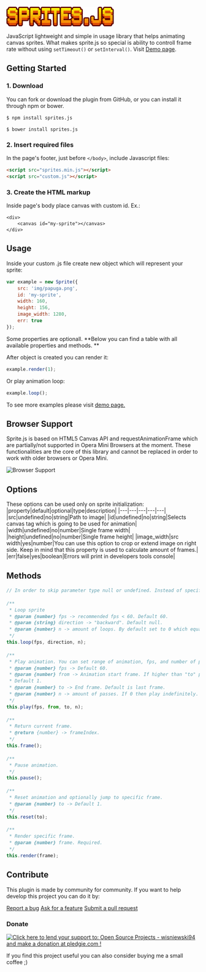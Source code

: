 ![logo](docs/img/sprites.js.png)


JavaScript lightweight and simple in usage library that helps animating canvas sprites. What makes sprite.js so special is ability to controll frame rate without using `setTimeout()` or `setInterval()`. Visit [Demo page](https://wisniewski94.github.io/sprites.js/).

## Getting Started
### 1. Download
You can fork or download the plugin from GitHub, or you can install it through npm or bower.

```
$ npm install sprites.js 
```

```
$ bower install sprites.js
```

### 2. Insert required files
In the page's footer, just before `</body>`, include Javascript files:
```html
<script src="sprites.min.js"></script>
<script src="custom.js"></script>
```
### 3. Create the HTML markup
Inside page's body place canvas with custom id. Ex.:

```
<div>
    <canvas id="my-sprite"></canvas>
</div>
```

## Usage
Inside your custom .js file create new object which will represent your sprite:

```javascript
var example = new Sprite({
    src: 'img/papuga.png',
    id: 'my-sprite',
    width: 160,
    height: 156,
    image_width: 1280,
    err: true
});
```
Some properties are optionall. **Below you can find a table with all available properties and methods. **

After object is created you can render it:

```javascript
example.render(1);
```
Or play animation loop:
```javascript
example.loop();
```

To see more examples please visit [demo page.](www.wp.pl)

## Browser Support
Sprite.js is based on HTML5 Canvas API and requestAnimationFrame which are partially/not supported in Opera Mini Browsers at the moment. These functionalities are the core of this library and cannot be replaced in order to work with older browsers or Opera Mini.

![Browser Support](https://s9.postimg.org/wul7k2nov/support.png)

## Options
These options can be used only on sprite initialization:
|property|default|optional|type|description|
|---|---|---|---|---|
|src|undefined|no|string|Path to image|
|id|undefined|no|string|Selects canvas tag which is going to be used for animation|
|width|undefined|no|number|Single frame width|
|height|undefined|no|number|Single frame height|
|image_width|src width|yes|number|You can use this option to crop or extend image on right side. Keep in mind that this property is used to calculate amount of frames.|
|err|false|yes|boolean|Errors will print in developers tools console|

## Methods
```javascript
// In order to skip parameter type null or undefined. Instead of specific parameter default value will be used.

/**
 * Loop sprite
 * @param {number} fps -> recommended fps < 60. Default 60.
 * @param {string} direction -> "backward". Default null.
 * @param {number} n -> amount of loops. By default set to 0 which equals infinity.
 */
this.loop(fps, direction, n);

/**
 * Play animation. You can set range of animation, fps, and number of passes (loop).
 * @param {number} fps -> Default 60.
 * @param {number} from -> Animation start frame. If higher than "to" parameter then it will be played backwards.
 * Default 1.
 * @param {number} to -> End frame. Default is last frame.
 * @param {number} n -> amount of passes. If 0 then play indefinitely. Default 1.
 */
this.play(fps, from, to, n);

/**
 * Return current frame.
 * @return {number} -> frameIndex.
 */
this.frame();

/**
 * Pause animation.
 */
this.pause();

/**
 * Reset animation and optionally jump to specific frame.
 * @param {number} to -> Default 1.
 */
this.reset(to);

/**
 * Render specific frame.
 * @param {number} frame. Required.
 */
this.render(frame);
```

## Contribute
This plugin is made by community for community. If you want to help develop this project you can do it by:

[Report a bug](https://github.com/wisniewski94/sprites.js/issues)
[Ask for a feature](https://github.com/wisniewski94/sprites.js/issues)
[Submit a pull request](https://github.com/wisniewski94/sprites.js/pulls)

### Donate
<a href='https://pledgie.com/campaigns/34691'><img alt='Click here to lend your support to: Open Source Projects - wisniewski94 and make a donation at pledgie.com !' src='https://pledgie.com/campaigns/34691.png?skin_name=chrome' border='0' ></a>

If you find this project useful you can also consider buying me a small coffee ;)
